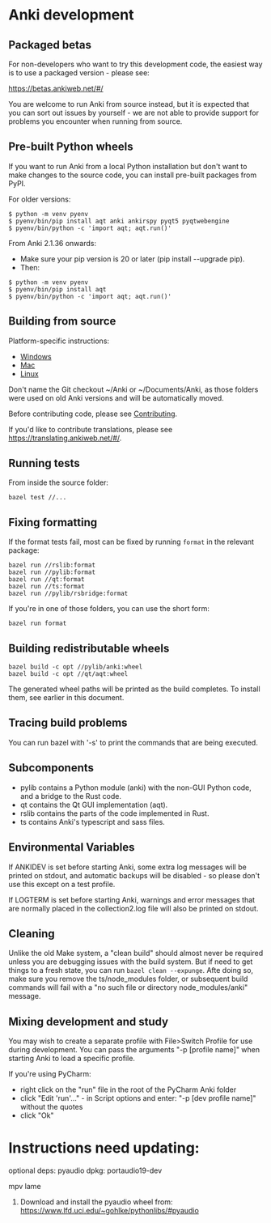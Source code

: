 # Anki development

## Packaged betas

For non-developers who want to try this development code, the easiest way is
to use a packaged version - please see:

https://betas.ankiweb.net/#/

You are welcome to run Anki from source instead, but it is expected that you can
sort out issues by yourself - we are not able to provide support for problems
you encounter when running from source.

## Pre-built Python wheels

If you want to run Anki from a local Python installation but don't want
to make changes to the source code, you can install pre-built packages from PyPI.

For older versions:

```
$ python -m venv pyenv
$ pyenv/bin/pip install aqt anki ankirspy pyqt5 pyqtwebengine
$ pyenv/bin/python -c 'import aqt; aqt.run()'
```

From Anki 2.1.36 onwards:

- Make sure your pip version is 20 or later (pip install --upgrade pip).
- Then:

```
$ python -m venv pyenv
$ pyenv/bin/pip install aqt
$ pyenv/bin/python -c 'import aqt; aqt.run()'
```

## Building from source

Platform-specific instructions:

- [Windows](./windows.md)
- [Mac](./mac.md)
- [Linux](./linux.md)

Don't name the Git checkout ~/Anki or ~/Documents/Anki, as those folders
were used on old Anki versions and will be automatically moved.

Before contributing code, please see [Contributing](./contributing.md).

If you'd like to contribute translations, please see <https://translating.ankiweb.net/#/>.

## Running tests

From inside the source folder:

```
bazel test //...
```

## Fixing formatting

If the format tests fail, most can be fixed by running `format`
in the relevant package:

```
bazel run //rslib:format
bazel run //pylib:format
bazel run //qt:format
bazel run //ts:format
bazel run //pylib/rsbridge:format
```

If you're in one of those folders, you can use the short form:

```
bazel run format
```

## Building redistributable wheels

```
bazel build -c opt //pylib/anki:wheel
bazel build -c opt //qt/aqt:wheel
```

The generated wheel paths will be printed as the build completes. To install
them, see earlier in this document.

## Tracing build problems

You can run bazel with '-s' to print the commands that are being executed.

## Subcomponents

- pylib contains a Python module (anki) with the non-GUI Python code,
  and a bridge to the Rust code.
- qt contains the Qt GUI implementation (aqt).
- rslib contains the parts of the code implemented in Rust.
- ts contains Anki's typescript and sass files.

## Environmental Variables

If ANKIDEV is set before starting Anki, some extra log messages will be printed on stdout,
and automatic backups will be disabled - so please don't use this except on a test profile.

If LOGTERM is set before starting Anki, warnings and error messages that are normally placed
in the collection2.log file will also be printed on stdout.

## Cleaning

Unlike the old Make system, a "clean build" should almost never be required
unless you are debugging issues with the build system. But if need to get
things to a fresh state, you can run `bazel clean --expunge`. Afte doing so,
make sure you remove the ts/node_modules folder, or subsequent build commands
will fail with a "no such file or directory node_modules/anki" message.

## Mixing development and study

You may wish to create a separate profile with File>Switch Profile for use
during development. You can pass the arguments "-p [profile name]" when starting
Anki to load a specific profile.

If you're using PyCharm:

- right click on the "run" file in the root of the PyCharm Anki folder
- click "Edit 'run'..." - in Script options and enter:
  "-p [dev profile name]" without the quotes
- click "Ok"

# Instructions need updating:

optional deps:
pyaudio
dpkg: portaudio19-dev

mpv
lame

1. Download and install the pyaudio wheel from: https://www.lfd.uci.edu/~gohlke/pythonlibs/#pyaudio
